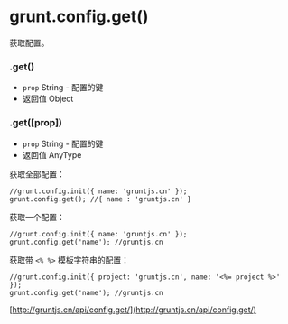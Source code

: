 # grunt.config.get()

获取配置。

### .get()

* `prop` String - 配置的键
* 返回值 Object

### .get([prop])

* `prop` String - 配置的键
* 返回值 AnyType

获取全部配置：

    //grunt.config.init({ name: 'gruntjs.cn' });
    grunt.config.get(); //{ name : 'gruntjs.cn' }

获取一个配置：

    //grunt.config.init({ name: 'gruntjs.cn' });
    grunt.config.get('name'); //gruntjs.cn

获取带 `<% %>` 模板字符串的配置：

    //grunt.config.init({ project: 'gruntjs.cn', name: '<%= project %>' });
    grunt.config.get('name'); //gruntjs.cn

[http://gruntjs.cn/api/config.get/](http://gruntjs.cn/api/config.get/)
